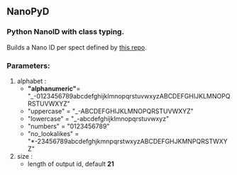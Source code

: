 ## NanoPyD

### Python NanoID with class typing.

Builds a Nano ID per spect defined by [this repo](https://github.com/ai/nanoid).

### Parameters:

1. alphabet :
   - **"alphanumeric"**= "\_-0123456789abcdefghijklmnopqrstuvwxyzABCDEFGHIJKLMNOPQRSTUVWXYZ"
   - "uppercase" = "\_-ABCDEFGHIJKLMNOPQRSTUVWXYZ"
   - "lowercase" = "\_-abcdefghijklmnopqrstuvwxyz"
   - "numbers" = "0123456789"
   - "no_lookalikes" = "\*-23456789abcdefghjkmnpqrstwxyzABCDEFGHJKMNPQRSTWXYZ"
2. size :
   - length of output id, default **21**
